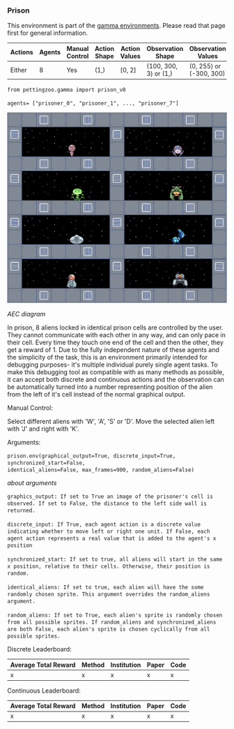 

### Prison

This environment is part of the [gamma environments](../gamma.md). Please read that page first for general information. 

| Actions | Agents | Manual Control | Action Shape | Action Values | Observation Shape    | Observation Values     | Num States |
|---------|--------|----------------|--------------|---------------|----------------------|------------------------|------------|
| Either  | 8      | Yes            | (1,)         | [0, 2]        | (100, 300, 3) or (1,)| (0, 255) or (-300, 300)| ?          |

`from pettingzoo.gamma import prison_v0`

`agents= ["prisoner_0", "prisoner_1", ..., "prisoner_7"]`

![](gamma_prison.gif)

*AEC diagram*

In prison, 8 aliens locked in identical prison cells are controlled by the user. They cannot communicate with each other in any way, and can only pace in their cell. Every time they touch one end of the cell and then the other, they get a reward of 1. Due to the fully independent nature of these agents and the simplicity of the task, this is an environment primarily intended for debugging purposes- it's multiple individual purely single agent tasks. To make this debugging tool as compatible with as many methods as possible, it can accept both discrete and continuous actions and the observation can be automatically turned into a number representing position of the alien from the left of it's cell instead of the normal graphical output.

Manual Control:

Select different aliens with 'W', 'A', 'S' or 'D'. Move the selected alien left with 'J' and right with 'K'.

Arguments:

```
prison.env(graphical_output=True, discrete_input=True, synchronized_start=False,
identical_aliens=False, max_frames=900, random_aliens=False)
```

*about arguments*

```
graphics_output: If set to True an image of the prisoner's cell is observed. If set to False, the distance to the left side wall is returned.

discrete_input: If True, each agent action is a discrete value indicating whether to move left or right one unit. If False, each agent action represents a real value that is added to the agent's x position

synchronized_start: If set to true, all aliens will start in the same x position, relative to their cells. Otherwise, their position is random.

identical_aliens: If set to true, each alien will have the some randomly chosen sprite. This argument overrides the random_aliens argument.

random_aliens: If set to True, each alien's sprite is randomly chosen from all possible sprites. If random_aliens and synchronized_aliens are both False, each alien's sprite is chosen cyclically from all possible sprites.
```

Discrete Leaderboard:

| Average Total Reward | Method | Institution | Paper | Code |
|----------------------|--------|-------------|-------|------|
| x                    | x      | x           | x     | x    |

Continuous Leaderboard:

| Average Total Reward | Method | Institution | Paper | Code |
|----------------------|--------|-------------|-------|------|
| x                    | x      | x           | x     | x    |
